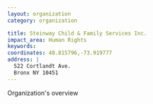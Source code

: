 ```yaml
---
layout: organization
category: organization

title: Steinway Child & Family Services Inc.
impact_area: Human Rights
keywords: 
coordinates: 40.815796,-73.919777
address: |
  522 Cortlandt Ave.
  Bronx NY 10451
---
```

Organization's overview
